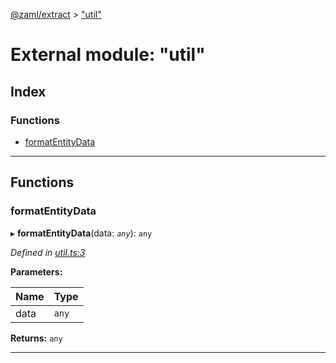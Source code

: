 [@zaml/extract](../README.md) > ["util"](../modules/_util_.md)

# External module: "util"

## Index

### Functions

* [formatEntityData](_util_.md#formatentitydata)

---

## Functions

<a id="formatentitydata"></a>

###  formatEntityData

▸ **formatEntityData**(data: *`any`*): `any`

*Defined in [util.ts:3](https://github.com/nexushubs/zaml-lang/blob/5afa52e/packages/zaml-extract/src/util.ts#L3)*

**Parameters:**

| Name | Type |
| ------ | ------ |
| data | `any` |

**Returns:** `any`

___

